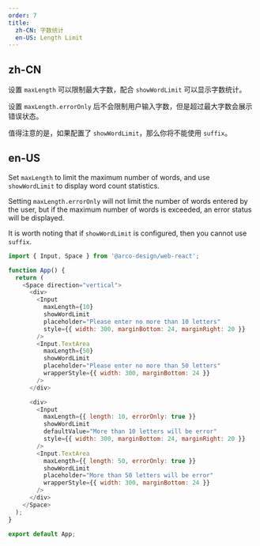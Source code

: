 ```yaml
---
order: 7
title:
  zh-CN: 字数统计
  en-US: Length Limit
---
```


## zh-CN

设置 `maxLength` 可以限制最大字数，配合 `showWordLimit` 可以显示字数统计。

设置 `maxLength.errorOnly` 后不会限制用户输入字数，但是超过最大字数会展示错误状态。

值得注意的是，如果配置了 `showWordLimit`，那么你将不能使用 `suffix`。

## en-US

Set `maxLength` to limit the maximum number of words, and use `showWordLimit` to display word count statistics.

Setting `maxLength.errorOnly` will not limit the number of words entered by the user, but if the maximum number of words is exceeded, an error status will be displayed.

It is worth noting that if `showWordLimit` is configured, then you cannot use `suffix`.

```js
import { Input, Space } from '@arco-design/web-react';

function App() {
  return (
    <Space direction="vertical">
      <div>
        <Input
          maxLength={10}
          showWordLimit
          placeholder="Please enter no more than 10 letters"
          style={{ width: 300, marginBottom: 24, marginRight: 20 }}
        />
        <Input.TextArea
          maxLength={50}
          showWordLimit
          placeholder="Please enter no more than 50 letters"
          wrapperStyle={{ width: 300, marginBottom: 24 }}
        />
      </div>

      <div>
        <Input
          maxLength={{ length: 10, errorOnly: true }}
          showWordLimit
          defaultValue="More than 10 letters will be error"
          style={{ width: 300, marginBottom: 24, marginRight: 20 }}
        />
        <Input.TextArea
          maxLength={{ length: 50, errorOnly: true }}
          showWordLimit
          placeholder="More than 50 letters will be error"
          wrapperStyle={{ width: 300, marginBottom: 24 }}
        />
      </div>
    </Space>
  );
}

export default App;
```
